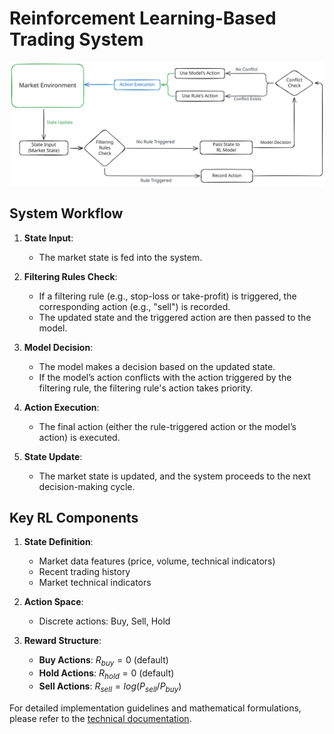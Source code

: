 # Reinforcement Learning-Based Trading System

![](assets/rl-trading.svg)

## **System Workflow**

1. **State Input**:  
   - The market state is fed into the system.

2. **Filtering Rules Check**:  
   - If a filtering rule (e.g., stop-loss or take-profit) is triggered, the corresponding action (e.g., "sell") is recorded.  
   - The updated state and the triggered action are then passed to the model.

3. **Model Decision**:  
   - The model makes a decision based on the updated state.  
   - If the model’s action conflicts with the action triggered by the filtering rule, the filtering rule's action takes priority.

4. **Action Execution**:  
   - The final action (either the rule-triggered action or the model’s action) is executed.

5. **State Update**:  
   - The market state is updated, and the system proceeds to the next decision-making cycle.

## **Key RL Components**

1. **State Definition**:
   - Market data features (price, volume, technical indicators)
   - Recent trading history
   - Market technical indicators

2. **Action Space**:
   - Discrete actions: Buy, Sell, Hold

3. **Reward Structure**:
   - **Buy Actions**: $R_{buy} = 0$ (default)
   - **Hold Actions**: $R_{hold} = 0$ (default)
   - **Sell Actions**: $R_{sell} = log(P_{sell} / P_{buy})$

For detailed implementation guidelines and mathematical formulations, please refer to the [technical documentation](./dev/report.md).

